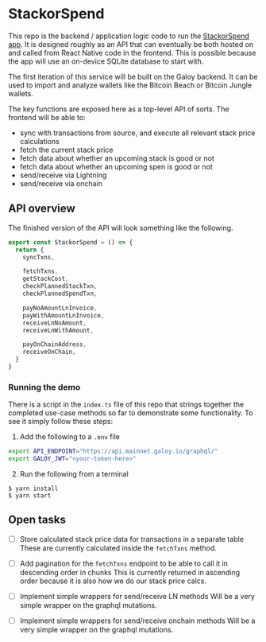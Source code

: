 # StackorSpend

This repo is the backend / application logic code to run the [StackorSpend app](https://stackorspend.com). It is designed roughly as an API that can eventually be both hosted on and called from React Native code in the frontend. This is possible because the app will use an on-device SQLite database to start with.

The first iteration of this service will be built on the Galoy backend. It can be used to import and analyze wallets like the Bitcoin Beach or Bitcoin Jungle wallets.

The key functions are exposed here as a top-level API of sorts. The frontend will be able to:

- sync with transactions from source, and execute all relevant stack price calculations
- fetch the current stack price
- fetch data about whether an upcoming stack is good or not
- fetch data about whether an upcoming spen is good or not
- send/receive via Lightning
- send/receive via onchain

## API overview

The finished version of the API will look something like the following.

```ts
export const StackorSpend = () => {
  return {
    syncTxns,

    fetchTxns,
    getStackCost,
    checkPlannedStackTxn,
    checkPlannedSpendTxn,

    payNoAmountLnInvoice,
    payWithAmountLnInvoice,
    receiveLnNoAmount,
    receiveLnWithAmount,

    payOnChainAddress,
    receiveOnChain,
  }
}
```

### Running the demo

There is a script in the `index.ts` file of this repo that strings together the completed use-case methods so far to demonstrate some functionality. To see it simply follow these steps:

1. Add the following to a `.env` file

```bash
export API_ENDPOINT="https://api.mainnet.galoy.io/graphql/"
export GALOY_JWT="<your-token-here>"
```

2. Run the following from a terminal

```
$ yarn install
$ yarn start
```

## Open tasks

- [ ] Store calculated stack price data for transactions in a separate table
      These are currently calculated inside the `fetchTxns` method.

- [ ] Add pagination for the `fetchTxns` endpoint to be able to call it in descending order in chunks
      This is currently returned in ascending order because it is also how we do our stack price calcs.

- [ ] Implement simple wrappers for send/receive LN methods
      Will be a very simple wrapper on the graphql mutations.

- [ ] Implement simple wrappers for send/receive onchain methods
      Will be a very simple wrapper on the graphql mutations.
